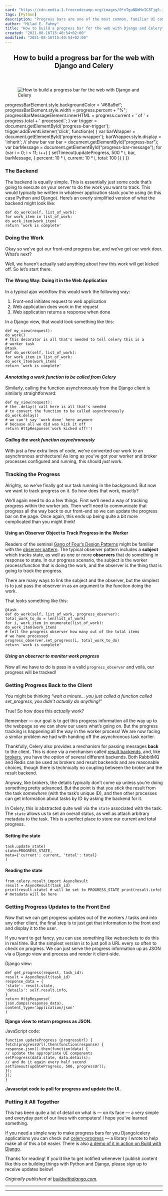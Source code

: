 ```yaml
---
card: "https://cdn-media-1.freecodecamp.org/images/0*nTguNDWHvIC8Tjg5.jpg"
tags: [Python]
description: "Progress bars are one of the most common, familiar UI compone"
author: "Milad E. Fahmy"
title: "How to build a progress bar for the web with Django and Celery"
created: "2021-08-16T15:40:54+02:00"
modified: "2021-08-16T15:40:54+02:00"
---
```

<div class="site-wrapper">
<main id="site-main" class="site-main outer">
<div class="inner">
<article class="post-full post tag-python tag-django tag-software-development tag-open-source tag-tech ">
<header class="post-full-header">
<h1 class="post-full-title">How to build a progress bar for the web with Django and Celery</h1>
</header>
<figure class="post-full-image">
<picture>
<source media="(max-width: 700px)" sizes="1px" srcset="data:image/gif;base64,R0lGODlhAQABAIAAAAAAAP///yH5BAEAAAAALAAAAAABAAEAAAIBRAA7 1w">
<source media="(min-width: 701px)" sizes="(max-width: 800px) 400px,
(max-width: 1170px) 700px,
1400px" srcset="https://cdn-media-1.freecodecamp.org/images/0*nTguNDWHvIC8Tjg5.jpg 300w,
https://cdn-media-1.freecodecamp.org/images/0*nTguNDWHvIC8Tjg5.jpg 600w,
https://cdn-media-1.freecodecamp.org/images/0*nTguNDWHvIC8Tjg5.jpg 1000w,
https://cdn-media-1.freecodecamp.org/images/0*nTguNDWHvIC8Tjg5.jpg 2000w">
<img onerror="this.style.display='none'" src="https://cdn-media-1.freecodecamp.org/images/0*nTguNDWHvIC8Tjg5.jpg" alt="How to build a progress bar for the web with Django and Celery">
</picture>
</figure>
<section class="post-full-content">
<div class="post-content">
progressBarElement.style.backgroundColor = '#68a9ef';
progressBarElement.style.width = progress.percent + "%";
progressBarMessageElement.innerHTML = progress.current + ' of ' + progress.total + ' processed.';
}
var trigger = document.getElementById('progress-bar-trigger');
trigger.addEventListener('click', function(e) {
var barWrapper = document.getElementById('progress-wrapper');
barWrapper.style.display = 'inherit'; // show bar
var bar = document.getElementById("progress-bar");
var barMessage = document.getElementById("progress-bar-message");
for (var i = 0; i &lt; 11; i++) {
setTimeout(updateProgress, 500 * i, bar, barMessage, {
percent: 10 * i,
current: 10 * i,
total: 100
})
}
})</code></pre><h3 id="the-backend">The Backend</h3><p>The backend is equally simple. This is essentially just some code that’s going to execute on your server to do the work you want to track. This would typically be written in whatever application stack you’re using (in this case Python and Django). Here’s an overly simplified version of what the backend might look like:</p><pre><code class="language-python">def do_work(self, list_of_work):
for work_item in list_of_work:
do_work_item(work_item)
return 'work is complete'</code></pre><h3 id="doing-the-work">Doing the Work</h3><p>Okay so we’ve got our front-end progress bar, and we’ve got our work doer. What’s next?</p><p>Well, we haven’t actually said anything about how this work will get kicked off. So let’s start there.</p><h4 id="the-wrong-way-doing-it-in-the-web-application">The Wrong Way: Doing it in the Web Application</h4><p>In a typical ajax workflow this would work the following way:</p><ol><li>Front-end initiates request to web application</li><li>Web application does work in the request</li><li>Web application returns a response when done</li></ol><p>In a Django view, that would look something like this:</p><pre><code class="language-python">def my_view(request):
do_work()
# this decorator is all that's needed to tell celery this is a
# worker task
@task
def do_work(self, list_of_work):
for work_item in list_of_work:
do_work_item(work_item)
return 'work is complete'</code></pre><h4 id="annotating-a-work-function-to-be-called-from-celery"><em>Annotating a work function to be called from Celery</em></h4><p>Similarly, calling the function asynchronously from the Django client is similarly straightforward:</p><pre><code class="language-python">def my_view(request):
# the .delay() call here is all that's needed
# to convert the function to be called asynchronously
do_work.delay()
# we can't say 'work done' here anymore
# because all we did was kick it off
return HttpResponse('work kicked off!')</code></pre><h4 id="calling-the-work-function-asynchronously"><em>Calling the work function asynchronously</em></h4><p>With just a few extra lines of code, we’ve converted our work to an asynchronous architecture! As long as you’ve got your worker and broker processes configured and running, this should <em>just work</em>.</p><h3 id="tracking-the-progress">Tracking the Progress</h3><p>Alrighty, so we’ve finally got our task running in the background. But now we want to track progress on it. So how does that work, exactly?</p><p>We’ll again need to do a few things. First we’ll need a way of tracking progress within the worker job. Then we’ll need to communicate that progress all the way back to our front-end so we can update the progress bar on the page. Once again, this ends up being quite a bit more complicated than you might think!</p><h4 id="using-an-observer-object-to-track-progress-in-the-worker">Using an Observer Object to Track Progress in the Worker</h4><p>Readers of the seminal <a href="https://www.amazon.com/gp/product/0201633612/" rel="noopener">Gang of Four’s Design Patterns</a> might be familiar with the <a href="https://en.wikipedia.org/wiki/Observer_pattern" rel="noopener">observer pattern</a>. The typical observer pattern includes a <strong>subject</strong> which tracks state, as well as one or more <strong>observers</strong> that do something in response to state. In our progress scenario, the subject is the worker process/function that is doing the work, and the observer is the thing that is going to track the progress.</p><p>There are many ways to link the subject and the observer, but the simplest is to just pass the observer in as an argument to the function doing the work.</p><p>That looks something like this:</p><pre><code>@task
def do_work(self, list_of_work, progress_observer):
total_work_to_do = len(list_of_work)
for i, work_item in enumerate(list_of_work):
do_work_item(work_item)
# tell the progress observer how many out of the total items
# we have processed
progress_observer.set_progress(i, total_work_to_do)
return 'work is complete'</code></pre><h4 id="using-an-observer-to-monitor-work-progress"><em>Using an observer to monitor work progress</em></h4><p>Now all we have to do is pass in a valid <code>progress_observer</code> and voilà, our progress will be tracked!</p><h3 id="getting-progress-back-to-the-client">Getting Progress Back to the Client</h3><p>You might be thinking <em>“wait a minute… you just called a function called set_progress, you didn’t actually do anything!”</em></p><p>True! So how does this <em>actually</em> work?</p><p>Remember — our goal is to get this progress information all the way up to the webpage so we can show our users what’s going on. But the progress tracking is happening all the way in the worker process! We are now facing a similar problem we had with handing off the asynchronous task earlier.</p><p>Thankfully, Celery also provides a mechanism for passing messages <strong>back</strong> to the client. This is done via a mechanism called <a href="http://docs.celeryproject.org/en/latest/userguide/tasks.html#result-backends" rel="noopener">result backends</a>, and, like <a href="http://docs.celeryproject.org/en/latest/getting-started/brokers/" rel="noopener">brokers</a>, you have the option of several different backends. Both RabbitMQ and Redis can be used as brokers and result backends and are reasonable choices, though there is technically no coupling between the broker and the result backend.</p><p>Anyway, like brokers, the details typically don’t come up unless you’re doing something pretty advanced. But the point is that you stick the result from the task <em>somewhere</em> (with the task’s unique ID), and then other processes can get information about tasks by ID by asking the backend for it.</p><p>In Celery, this is abstracted quite well via the <code>state</code> associated with the task. The <code>state</code> allows us to set an overall status, as well as attach arbitrary metadata to the task. This is a perfect place to store our current and total progress.</p><h4 id="setting-the-state">Setting the state</h4><pre><code class="language-python">task.update_state(
state=PROGRESS_STATE,
meta={'current': current, 'total': total}
)</code></pre><h4 id="reading-the-state">Reading the state</h4><pre><code class="language-python">from celery.result import AsyncResult
result = AsyncResult(task_id)
print(result.state) # will be set to PROGRESS_STATE print(result.info) # metadata will be here</code></pre><h3 id="getting-progress-updates-to-the-front-end">Getting Progress Updates to the Front End</h3><p>Now that we can get progress updates out of the workers / tasks and into any other client, the final step is to just get that information to the front end and display it to the user.</p><p>If you want to get fancy, you can use something like websockets to do this in real time. But the simplest version is to just poll a URL every so often to check on progress. We can just serve the progress information up as JSON via a Django view and process and render it client-side.</p><p>Django view:</p><pre><code class="language-python">def get_progress(request, task_id):
result = AsyncResult(task_id)
response_data = {
'state': result.state,
'details': self.result.info,
}
return HttpResponse(
json.dumps(response_data),
content_type='application/json'
)</code></pre><p><strong>Django view to return progress as JSON.</strong></p><p>JavaScript code:</p><pre><code class="language-python">function updateProgress (progressUrl) {
fetch(progressUrl).then(function(response) {
response.json().then(function(data) {
// update the appropriate UI components
setProgress(data.state, data.details);
// and do it again every half second
setTimeout(updateProgress, 500, progressUrl);
});
});
}</code></pre><p><strong>Javascript code to poll for progress and update the UI.</strong></p><h3 id="putting-it-all-together">Putting it All Together</h3><p>This has been quite a lot of detail on what is — on its face — a very simple and everyday part of our lives with computers! I hope you’ve learned something.</p><p>If you need a simple way to make progress bars for you Django/celery applications you can check out <a href="https://github.com/czue/celery-progress" rel="noopener">celery-progress</a> — a library I wrote to help make all of this a bit easier. There is also <a href="https://buildwithdjango.com/projects/celery-progress/" rel="noopener">a demo of it in action on Build with Django</a>.</p><p>Thanks for reading! If you’d like to get notified whenever I publish content like this on building things with Python and Django, please sign up to receive updates below!</p><p><em>Originally published at <a href="https://buildwithdjango.com/blog/post/celery-progress-bars/" rel="noopener">buildwithdjango.com</a>.</em></p>
</div>
<hr>
<hr>
</section>
</article>
</div>
</main>
</div>
<!-- Google Tag Manager (noscript) -->
<!-- End Google Tag Manager (noscript) -->
